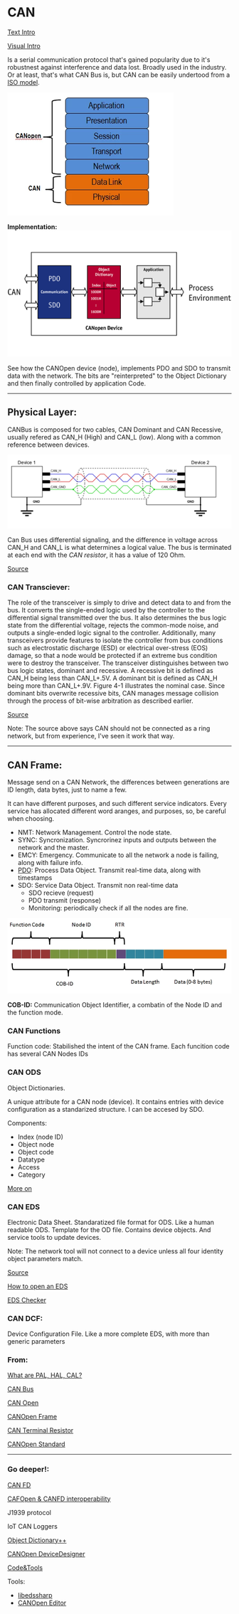 # CAN


[Text Intro](https://www.can-cia.org/can-knowledge/)

[Visual Intro](https://www.youtube.com/watch?v=DlbkWryzJqg)

Is a serial communication protocol that's gained popularity due to it's robustnest against interference and data lost. Broadly used in the industry. Or at least, that's what CAN Bus is, but CAN can be easily undertood from a [ISO model](https://www.can-cia.org/index.php?id=systemdesign-can-physicallayer). 

![OSI CAN](imgsGuides/CANopen_OSI_20130405155731.webp)

**Implementation:**
![Complete solution](imgsGuides/csm_CANopen_DeviceModel_.png)

See how the CANOpen device (node), implements PDO and SDO to transmit data with the network. The bits are "reinterpreted" to the Object Dictionary and then finally controlled by application Code. 

--------
## Physical Layer:
CANBus is composed for two cables, CAN Dominant and CAN Recessive, usually refered as CAN_H (High) and CAN_L (low). Along with a common reference between devices. 

![CAN Connection](imgsGuides/CAN_wiring2.png)

Can Bus uses differential signaling, and the difference in voltage across CAN_H and CAN_L is what determines a logical value. The bus is terminated at each end with the _CAN resistor_, it has a value of 120 Ohm.

[Source](https://danfosseditron.zendesk.com/hc/en-gb/articles/360042232992-CAN-bus-physical-layer)

### CAN Transciever:
The role of the transceiver is simply to drive and detect data to and from the bus. It converts the single-ended
logic used by the controller to the differential signal transmitted over the bus. It also determines the bus logic
state from the differential voltage, rejects the common-mode noise, and outputs a single-ended logic signal to
the controller. Additionally, many transceivers provide features to isolate the controller from bus conditions such
as electrostatic discharge (ESD) or electrical over-stress (EOS) damage, so that a node would be protected if an
extreme bus condition were to destroy the transceiver.
The transceiver distinguishes between two bus logic states, dominant and recessive. A recessive bit is defined
as CAN_H being less than CAN_L+.5V. A dominant bit is defined as CAN_H being more than CAN_L+.9V.
Figure 4-1 illustrates the nominal case. Since dominant bits overwrite recessive bits, CAN manages message
collision through the process of bit-wise arbitration as described earlier.

[Source](https://www.ti.com/lit/an/slla109a/slla109a.pdf)

Note: The source above says CAN should not be connected as a ring network, but from experience, I've seen it work that way. 

--------
## CAN Frame: 
Message send on a CAN Network, the differences between generations are ID length, data bytes, just to name a few. 

It can have different purposes, and such different service indicators. Every service has allocated different word aranges, and purposes, so, be careful when choosing. 
* NMT: Network Management. Control the node state.
* SYNC: Syncronization. Syncrorinez inputs and outputs between the network and the master. 
* EMCY: Emergency. Communicate to all the network a node is failing, along with failure info.
* [PDO](https://www.can-cia.org/can-knowledge/canopen/pdo-protocol): Process Data Object. Transmit real-time data, along with timestamps
* SDO: Service Data Object. Transmit non real-time data
    * SDO recieve (request)
    * PDO transmit (response)
    * Monitoring: periodically check if all the nodes are fine.

![CAN frame example](imgsGuides/FrameFormat2.webp)

**COB-ID:** Communication Object Identifier, a combatin of the Node ID and the function mode. 

### CAN Functions
Function code:
Stabilished the intent of the CAN frame. Each funcition code has several CAN Nodes IDs





### CAN ODS
Object Dictionaries.

A unique attribute for a CAN node (device). It contains entries with device configuration as a standarized structure. I can be accesed by SDO.

Components:
* Index (node ID)
* Object node
* Object code
* Datatype
* Access
* Category

[More on](https://www.can-cia.org/can-knowledge/canopen/device-architecture/)

### CAN EDS
Electronic Data Sheet.
Standaratized file format for ODS. Like a human readable ODS. Template for the OD file. Contains device objects. And service tools to update devices.

Note: The network tool will not connect to a device unless all four identity object parameters match.

[Source](https://www.rtautomation.com/rtas-blog/ethernet-ip-eds-update/#:~:text=Electronic%20Data%20Sheets%20(EDS)%20are,tool%20to%20recognize%20the%20device.)

[How to open an EDS](https://www.lifewire.com/eds-file-2620973)

[EDS Checker](https://www.can-cia.org/services/test-center/eds-checker/)
### CAN DCF:
Device Configuration File.
Like a more complete EDS, with more than generic parameters



### From:
[What are PAL, HAL, CAL?](https://www.linkedin.com/pulse/importance-well-designed-architecture-embedded-software-prajwal-b-v)

[CAN Bus](https://www.csselectronics.com/pages/can-bus-simple-intro-tutorial)

[CAN Open](https://www.csselectronics.com/pages/canopen-tutorial-simple-intro)

[CANOpen Frame](https://www.ni.com/es-mx/innovations/white-papers/13/the-basics-of-canopen.html)

[CAN Terminal Resistor](https://www.csselectronics.com/products/terminal-resistor-can-bus)

[CANOpen Standard](https://www.vector.com/int/en/know-how/protocols/canopen/#c54640)


------

### Go deeper!:
[CAN FD](https://www.csselectronics.com/pages/can-fd-flexible-data-rate-intro)

[CAFOpen & CANFD interoperability](https://www.can-cia.org/fileadmin/resources/documents/proceedings/2013_merkel.pdf)

J1939 protocol

IoT CAN Loggers

[Object Dictionary++](https://www.novantaims.com/downloads/firmware/canopen/object_dictionary.pdf)

[CANOpen DeviceDesigner](https://www.emotas.de/en/produkte/canopen-device-designer)

[Code&Tools](https://www.canopen.us/index.php/links/code-tools-utilities)

Tools:

* [libedssharp](https://github.com/robincornelius/libedssharp)
* [CANOpen Editor](https://github.com/CANopenNode/CANopenEditor)
